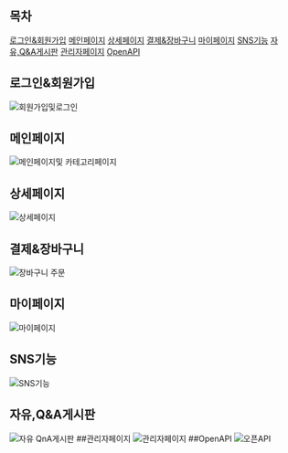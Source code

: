 ## 목차

[로그인&회원가입](#로그인&회원가입)
[메인페이지](#메인페이지)
[상세페이지](#상세페이지)
[결제&장바구니](#결제&장바구니)
[마이페이지](#마이페이지)
[SNS기능](#SNS기능)
[자유,Q&A게시판](#자유,Q&A게시판)
[관리자페이지](#관리자페이지)
[OpenAPI](#OpenAPI)



## 로그인&회원가입
![회원가입및로그인](https://github.com/ggongiii/CokunStore/assets/102150774/ca74c8bb-ae31-4e60-996b-50810727fba4)
## 메인페이지
![메인페이지및 카테고리페이지](https://github.com/ggongiii/CokunStore/assets/102150774/0d68d152-aa46-49ce-9422-e2d98196db2f)
## 상세페이지
![상세페이지](https://github.com/ggongiii/CokunStore/assets/102150774/77450a86-7fe4-4b1e-a899-14fd357dee41)
## 결제&장바구니
![장바구니 주문](https://github.com/ggongiii/CokunStore/assets/102150774/a4392be2-6f01-4add-a318-98bfddf54651)
## 마이페이지
![마이페이지](https://github.com/ggongiii/CokunStore/assets/102150774/474bb82a-f5e6-4e33-b4cd-2e3954059210)
## SNS기능
![SNS기능](https://github.com/ggongiii/CokunStore/assets/102150774/c027419a-68b5-48b7-9b2e-7352f78dba70)
## 자유,Q&A게시판
![자유 QnA게시판](https://github.com/ggongiii/CokunStore/assets/102150774/049f4607-bf94-4811-b252-14d01f08771a)
##관리자페이지
![관리자페이지](https://github.com/ggongiii/CokunStore/assets/102150774/2fecd885-8e54-43f1-bb77-23d5171f5ab0)
##OpenAPI
![오픈API](https://github.com/ggongiii/CokunStore/assets/102150774/43a65b03-7281-49d3-914f-88214db9137f)


